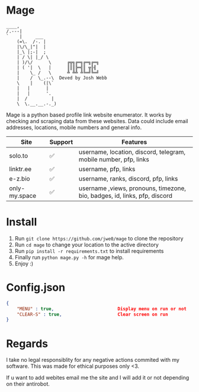 # Mage

```
____,
/.---|
`    |     ___
    (=\.  /-. |
    |\/\_|"|  |
    |_\ |;-|  ;
    | / \| |_/ \
    | )/\/      \      ╔╦╗╔═╗╔═╗╔═╗
    | ( '|  \   |      ║║║╠═╣║ ╦║╣
    |    \_ /   \      ╩ ╩╩ ╩╚═╝╚═╝
    |    /  \_.--\  Deved by Josh Webb
    \    |    (|\`
    |   |      |
    |   |      '.
    |  /         |
    \  \.__.__.-._)
```

Mage is a python based profile link website enumerator. It works by checking and scraping data from these websites. Data could include email addresses, locations, mobile numbers and general info.

| Site          | Support     | Features |
|---------------|-----------|------------|
| solo.to       | ✅       |    username, location, discord, telegram, mobile number, pfp, links
| linktr.ee     | ✅       |  username, pfp, links     |
| e-z.bio       | ✅       |  username, ranks, discord, pfp, links
| only-my.space | ✅       | username ,views, pronouns, timezone, bio, badges, id, links, pfp, discord

# Install
1. Run `git clone https://github.com/jwe0/mage` to clone the repository
2. Run `cd mage` to change your location to the active directory
3. Run `pip install -r requirements.txt` to install requirements
4. Finally run `python mage.py -h` for mage help.
5. Enjoy :)


# Config.json
```json
{
    "MENU" : true,                        Display menu on run or not
    "CLEAR-S" : true,                     Clear screen on run
}
```

# Regards
I take no legal responsiblity for any negative actions commited with my software. This was made for ethical purposes only <3.

If u want to add webites email me the site and I will add it or not depending on their antirobot.